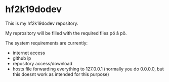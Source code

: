 # hf2k19dodev

This is my hf2k19dodev repository.

My reprository will be filled with the required files pö â pö.

The system requirements are currently:

 - internet access
 - github ip
 - repository access/download
 - hosts file forwarding everything to 127.0.0.1 (normally you do 0.0.0.0, but this doesnt work as intended for this purpose)
